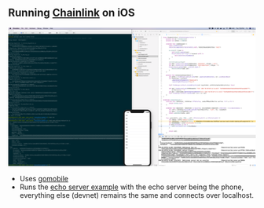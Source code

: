 ## Running [Chainlink](https://github.com/smartcontractkit/chainlink) on iOS

![It's alive](screenshot.png)


- Uses [gomobile](https://godoc.org/golang.org/x/mobile/cmd/gomobile)
- Runs the [echo server example](https://github.com/dimroc/chainlink/tree/master/examples/echo_server) with the echo server being the phone, everything else (devnet) remains the same and connects over localhost.
